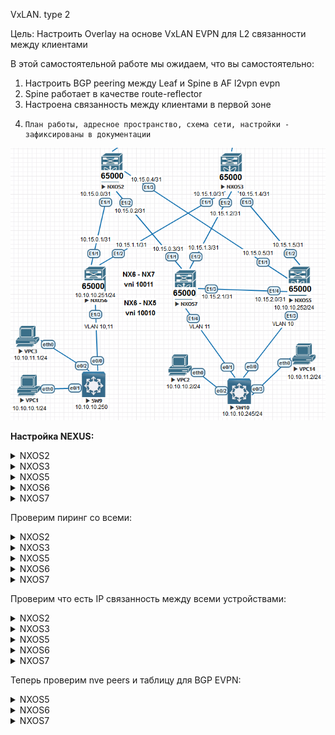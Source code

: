 VxLAN. type 2

Цель: Настроить Overlay на основе VxLAN EVPN для L2 связанности между клиентами

В этой самостоятельной работе мы ожидаем, что вы самостоятельно:

1. Настроить BGP peering между Leaf и Spine в AF l2vpn evpn
2. Spine работает в качестве route-reflector
3. Настроена связанность между клиентами в первой зоне
4.     План работы, адресное пространство, схема сети, настройки - зафиксированы в документации

![Scheme](img/Scheme.png)

**Настройка NEXUS:**

 <details>
<summary>NXOS2</summary>
<pre><code>
conf t
!
hostname NX2
!
nv overlay evpn
feature ospf
feature bgp
feature nv overlay
!
interface Ethernet1/1
  no switchport
  medium p2p
  ip unnumbered loopback0
  ip ospf authentication-key 3 e7cddfe7d0564e2c
  ip ospf network point-to-point
  no ip ospf passive-interface
  ip router ospf 1 area 0.0.0.0
  no shutdown
!
interface Ethernet1/2
  no switchport
  medium p2p
  ip unnumbered loopback0
  ip ospf authentication-key 3 e7cddfe7d0564e2c
  ip ospf network point-to-point
  no ip ospf passive-interface
  ip router ospf 1 area 0.0.0.0
  no shutdown
!
interface Ethernet1/3
  no switchport
  medium p2p
  ip unnumbered loopback0
  ip ospf authentication-key 3 e7cddfe7d0564e2c
  ip ospf network point-to-point
  no ip ospf passive-interface
  ip router ospf 1 area 0.0.0.0
  no shutdown
!
interface loopback0
  ip address 1.1.1.2/24
  ip router ospf 1 area 0.0.0.0
!
line console
  exec-timeout 0
line vty
  exec-timeout 0
!
router ospf 1
  router-id 1.1.1.2
  passive-interface default
 !
router bgp 65000
  template peer LEAF
    remote-as 65000
    update-source loopback0
    address-family l2vpn evpn
      send-community
      send-community extended
      route-reflector-client
  neighbor 1.1.1.5
    inherit peer LEAF
  neighbor 1.1.1.6
    inherit peer LEAF
  neighbor 1.1.1.7
    inherit peer LEAF
 !
end
copy run star
</code></pre>
</details>
<details>
  <summary>NXOS3</summary>
<pre><code>
conf t
!
hostname NX3
!
nv overlay evpn
feature ospf
feature bgp
feature nv overlay
!
interface Ethernet1/1
  no switchport
  medium p2p
  ip unnumbered loopback0
  ip ospf authentication-key 3 e7cddfe7d0564e2c
  ip ospf network point-to-point
  no ip ospf passive-interface
  ip router ospf 1 area 0.0.0.0
  no shutdown
!
interface Ethernet1/2
  no switchport
  medium p2p
  ip unnumbered loopback0
  ip ospf authentication-key 3 e7cddfe7d0564e2c
  ip ospf network point-to-point
  no ip ospf passive-interface
  ip router ospf 1 area 0.0.0.0
  no shutdown
!
interface Ethernet1/3
  no switchport
  medium p2p
  ip unnumbered loopback0
  ip ospf authentication-key 3 e7cddfe7d0564e2c
  ip ospf network point-to-point
  no ip ospf passive-interface
  ip router ospf 1 area 0.0.0.0
  no shutdown
!
interface loopback0
  ip address 1.1.1.3/24
  ip router ospf 1 area 0.0.0.0
!
line console
  exec-timeout 0
line vty
  exec-timeout 0
!
router ospf 1
  router-id 1.1.1.3
  passive-interface default
!
router bgp 65000
  template peer LEAF
    remote-as 65000
    update-source loopback0
    address-family l2vpn evpn
      send-community
      send-community extended
      route-reflector-client
  neighbor 1.1.1.5
    inherit peer LEAF
  neighbor 1.1.1.6
    inherit peer LEAF
  neighbor 1.1.1.7
    inherit peer LEAF
!
end
copy run star
</code></pre>
</details>
<details>
<summary>NXOS5</summary>
<pre><code>
conf t
!
hostname NX5
!
nv overlay evpn
feature ospf
feature bgp
feature interface-vlan
feature vn-segment-vlan-based
feature nv overlay
!
fabric forwarding anycast-gateway-mac 0001.0001.0001
vlan 1,10
vlan 10
  vn-segment 10010
!
interface Vlan10
  no shutdown
  ip address 10.10.10.254/24
  fabric forwarding mode anycast-gateway
!
interface nve1
  no shutdown
  host-reachability protocol bgp
  source-interface loopback0
  member vni 10010
    ingress-replication protocol bgp
!
interface Ethernet1/1
  no switchport
  medium p2p
  ip unnumbered loopback0
  ip ospf authentication-key 3 e7cddfe7d0564e2c
  ip ospf network point-to-point
  no ip ospf passive-interface
  ip router ospf 1 area 0.0.0.0
  no shutdown
!
interface Ethernet1/2
  no switchport
  medium p2p
  ip unnumbered loopback0
  ip ospf authentication-key 3 e7cddfe7d0564e2c
  ip ospf network point-to-point
  no ip ospf passive-interface
  ip router ospf 1 area 0.0.0.0
  no shutdown
!
interface Ethernet1/3
  switchport mode trunk
  switchport trunk allowed vlan 10
!
interface Ethernet1/4
  no switchport
  medium p2p
  ip unnumbered loopback0
  ip ospf authentication-key 3 e7cddfe7d0564e2c
  ip ospf network point-to-point
  no ip ospf passive-interface
  ip router ospf 1 area 0.0.0.0
  no shutdown
!
interface loopback0
  ip address 1.1.1.5/24
  ip router ospf 1 area 0.0.0.0
!
line console
  exec-timeout 0
line vty
  exec-timeout 0
!
router ospf 1
  router-id 1.1.1.5
  passive-interface default
!
router bgp 65000
  template peer SPINE
    remote-as 65000
    update-source loopback0
    address-family l2vpn evpn
      send-community
      send-community extended
  neighbor 1.1.1.2
    inherit peer SPINE
  neighbor 1.1.1.3
    inherit peer SPINE
!
end
copy run star
</code></pre>
</details>
<details>
<summary>NXOS6</summary>
<pre><code>
configure terminal
!
hostname NX6
!
nv overlay evpn
feature ospf
feature bgp
feature interface-vlan
feature vn-segment-vlan-based
feature nv overlay
!
fabric forwarding anycast-gateway-mac 0001.0001.0001
vlan 1,10-11
vlan 10
  vn-segment 10010
vlan 11
  vn-segment 10011
!
interface Vlan10
  no shutdown
  ip address 10.10.10.254/24
  fabric forwarding mode anycast-gateway
!
interface Vlan11
  no shutdown
  ip address 10.10.11.254/24
  fabric forwarding mode anycast-gateway
!
interface nve1
  no shutdown
  host-reachability protocol bgp
  source-interface loopback0
  member vni 10010
    ingress-replication protocol bgp
  member vni 10011
    ingress-replication protocol bgp
!
interface Ethernet1/1
  no switchport
  medium p2p
  ip unnumbered loopback0
  ip ospf authentication-key 3 e7cddfe7d0564e2c
  ip ospf network point-to-point
  no ip ospf passive-interface
  ip router ospf 1 area 0.0.0.0
  no shutdown
!
interface Ethernet1/2
  no switchport
  medium p2p
  ip unnumbered loopback0
  ip ospf authentication-key 3 e7cddfe7d0564e2c
  ip ospf network point-to-point
  no ip ospf passive-interface
  ip router ospf 1 area 0.0.0.0
  no shutdown
!
interface Ethernet1/3
  switchport mode trunk
  spanning-tree bpdufilter enable
!
interface loopback0
  ip address 1.1.1.6/24
  ip router ospf 1 area 0.0.0.0
!
line console
  exec-timeout 0
line vty
  exec-timeout 0
!
router ospf 1
  router-id 1.1.1.6
  passive-interface default
!
router bgp 65000
  template peer SPINE
    remote-as 65000
    update-source loopback0
    address-family l2vpn evpn
      send-community
      send-community extended
  neighbor 1.1.1.2
    inherit peer SPINE
  neighbor 1.1.1.3
    inherit peer SPINE
!
end
copy run star
</code></pre>
</details>
<details>
<summary>NXOS7</summary>
<pre><code>
configure terminal
!
hostname NX7
!
nv overlay evpn
feature ospf
feature bgp
feature interface-vlan
feature vn-segment-vlan-based
feature nv overlay
!
fabric forwarding anycast-gateway-mac 0001.0001.0001
vlan 1,11
vlan 11
  vn-segment 10011
!
interface Vlan11
  no shutdown
  ip address 10.10.11.254/24
  fabric forwarding mode anycast-gateway
!
interface nve1
  no shutdown
  host-reachability protocol bgp
  source-interface loopback0
  member vni 10011
    ingress-replication protocol bgp
!
interface Ethernet1/1
  no switchport
  medium p2p
  ip unnumbered loopback0
  ip ospf authentication-key 3 e7cddfe7d0564e2c
  ip ospf network point-to-point
  no ip ospf passive-interface
  ip router ospf 1 area 0.0.0.0
  no shutdown
!
interface Ethernet1/2
  no switchport
  medium p2p
  ip unnumbered loopback0
  ip ospf authentication-key 3 e7cddfe7d0564e2c
  ip ospf network point-to-point
  no ip ospf passive-interface
  ip router ospf 1 area 0.0.0.0
  no shutdown
!
interface Ethernet1/3
  no switchport
  medium p2p
  ip unnumbered loopback0
  ip ospf authentication-key 3 e7cddfe7d0564e2c
  ip ospf network point-to-point
  no ip ospf passive-interface
  ip router ospf 1 area 0.0.0.0
  no shutdown
!
interface Ethernet1/4
  switchport mode trunk
  spanning-tree bpdufilter enable
!
interface loopback0
  ip address 1.1.1.7/24
  ip router ospf 1 area 0.0.0.0
!
line console
  exec-timeout 0
line vty
  exec-timeout 0
!
router ospf 1
  router-id 1.1.1.7
  passive-interface default
!
router bgp 65000
  template peer SPINE
    remote-as 65000
    update-source loopback0
    address-family l2vpn evpn
      send-community
      send-community extended
  neighbor 1.1.1.2
    inherit peer SPINE
  neighbor 1.1.1.3
    inherit peer SPINE
!
end
copy run star
</code></pre>
</details>

Проверим пиринг со всеми:

<details>
<summary>NXOS2</summary>
<pre><code>
NX2# sh bgp l2vpn evpn summary
BGP summary information for VRF default, address family L2VPN EVPN
BGP router identifier 1.1.1.2, local AS number 65000
BGP table version is 5922, L2VPN EVPN config peers 3, capable peers 3
6 network entries and 6 paths using 1320 bytes of memory
BGP attribute entries [5/820], BGP AS path entries [0/0]
BGP community entries [0/0], BGP clusterlist entries [0/0]
!
Neighbor        V    AS MsgRcvd MsgSent   TblVer  InQ OutQ Up/Down  State/PfxRcd
1.1.1.5         4 65000    8350    7161     5922    0    0    4d07h 1         
1.1.1.6         4 65000    8457    7226     5922    0    0    4d07h 2         
1.1.1.7         4 65000    6563    8099     5922    0    0    2d22h 3  
</code></pre>
</details>
<details>
<summary>NXOS3</summary>
<pre><code>
 NX3#  sh bgp l2vpn evpn summary
BGP summary information for VRF default, address family L2VPN EVPN
BGP router identifier 1.1.1.3, local AS number 65000
BGP table version is 5925, L2VPN EVPN config peers 3, capable peers 3
8 network entries and 8 paths using 1760 bytes of memory
BGP attribute entries [6/984], BGP AS path entries [0/0]
BGP community entries [0/0], BGP clusterlist entries [0/0]
!
Neighbor        V    AS MsgRcvd MsgSent   TblVer  InQ OutQ Up/Down  State/PfxRcd
1.1.1.5         4 65000    8353    7160     5925    0    0    4d07h 1         
1.1.1.6         4 65000    8456    7223     5925    0    0    4d07h 4         
1.1.1.7         4 65000    6565    8097     5925    0    0    2d22h 3 
</code></pre>
</details>
<details>
<summary>NXOS5</summary>
<pre><code>
 NX3#  sh bgp l2vpn evpn summary
BGP summary information for VRF default, address family L2VPN EVPN
BGP router identifier 1.1.1.3, local AS number 65000
BGP table version is 5925, L2VPN EVPN config peers 3, capable peers 3
8 network entries and 8 paths using 1760 bytes of memory
BGP attribute entries [6/984], BGP AS path entries [0/0]
BGP community entries [0/0], BGP clusterlist entries [0/0]
!
Neighbor        V    AS MsgRcvd MsgSent   TblVer  InQ OutQ Up/Down  State/PfxRcd
1.1.1.2         4 65000    8769    7031    12020    0    0    4d07h 1         
1.1.1.3         4 65000    8771    7032    12020    0    0    4d07h 1  
</code></pre>
</details>
<details>
<summary>NXOS6</summary>
<pre><code>
 NX3#  sh bgp l2vpn evpn summary
BGP summary information for VRF default, address family L2VPN EVPN
BGP router identifier 1.1.1.3, local AS number 65000
BGP table version is 5925, L2VPN EVPN config peers 3, capable peers 3
8 network entries and 8 paths using 1760 bytes of memory
BGP attribute entries [6/984], BGP AS path entries [0/0]
BGP community entries [0/0], BGP clusterlist entries [0/0]
!
Neighbor        V    AS MsgRcvd MsgSent   TblVer  InQ OutQ Up/Down  State/PfxRcd
1.1.1.2         4 65000    8752    7047    13033    0    0    4d07h 4         
1.1.1.3         4 65000    8748    7043    13033    0    0    4d07h 4  
</code></pre>
</details>
<details>
<summary>NXOS7</summary>
<pre><code>
 NX3#  sh bgp l2vpn evpn summary
BGP summary information for VRF default, address family L2VPN EVPN
BGP router identifier 1.1.1.3, local AS number 65000
BGP table version is 5925, L2VPN EVPN config peers 3, capable peers 3
8 network entries and 8 paths using 1760 bytes of memory
BGP attribute entries [6/984], BGP AS path entries [0/0]
BGP community entries [0/0], BGP clusterlist entries [0/0]
!
Neighbor        V    AS MsgRcvd MsgSent   TblVer  InQ OutQ Up/Down  State/PfxRcd
1.1.1.2         4 65000    8207    4423     1870    0    0    2d22h 2         
1.1.1.3         4 65000    8206    4423     1870    0    0    2d22h 2  
</code></pre>
</details>

Проверим что есть IP связанность между всеми устройствами:


<details>
<summary>NXOS2</summary>
<pre><code>
NX2# show ip route 
IP Route Table for VRF "default"
'*' denotes best ucast next-hop
'**' denotes best mcast next-hop
'[x/y]' denotes [preference/metric]
!
1.1.1.0/24, ubest/mbest: 1/0, attached
    *via 1.1.1.2, Lo0, [0/0], 4d09h, direct
1.1.1.1/32, ubest/mbest: 1/0
    *via 172.25.20.3, Eth1/4, [110/81], 4d08h, ospf-1, inter
1.1.1.2/32, ubest/mbest: 1/0, attached
    *via 1.1.1.2, Lo0, [0/0], 4d09h, local
1.1.1.3/32, ubest/mbest: 1/0
    *via 172.25.20.2, Eth1/4, [110/41], 4d08h, ospf-1, intra
1.1.1.4/32, ubest/mbest: 1/0
    *via 172.25.20.3, Eth1/4, [110/41], 4d08h, ospf-1, inter
1.1.1.5/32, ubest/mbest: 1/0
    *via 1.1.1.5, Eth1/3, [110/41], 4d09h, ospf-1, intra
1.1.1.6/32, ubest/mbest: 1/0
    *via 1.1.1.6, Eth1/1, [110/41], 4d09h, ospf-1, intra
1.1.1.7/32, ubest/mbest: 1/0
    *via 1.1.1.7, Eth1/2, [110/41], 2d22h, ospf-1, intra
172.25.20.0/24, ubest/mbest: 1/0, attached
    *via 172.25.20.1, Eth1/4, [0/0], 4d08h, direct
172.25.20.1/32, ubest/mbest: 1/0, attached
    *via 172.25.20.1, Eth1/4, [0/0], 4d08h, local
</code></pre>
</details>
<details>
<summary>NXOS3</summary>
<pre><code>
NX3# show ip route 
IP Route Table for VRF "default"
'*' denotes best ucast next-hop
'**' denotes best mcast next-hop
'[x/y]' denotes [preference/metric]
!
1.1.1.0/24, ubest/mbest: 1/0, attached
    *via 1.1.1.3, Lo0, [0/0], 4d09h, direct
1.1.1.1/32, ubest/mbest: 1/0
    *via 172.25.20.3, Eth1/4, [110/81], 4d08h, ospf-1, inter
1.1.1.2/32, ubest/mbest: 1/0
    *via 172.25.20.1, Eth1/4, [110/41], 4d08h, ospf-1, intra
1.1.1.3/32, ubest/mbest: 1/0, attached
    *via 1.1.1.3, Lo0, [0/0], 4d09h, local
1.1.1.4/32, ubest/mbest: 1/0
    *via 172.25.20.3, Eth1/4, [110/41], 4d08h, ospf-1, inter
1.1.1.5/32, ubest/mbest: 1/0
    *via 1.1.1.5, Eth1/3, [110/41], 4d09h, ospf-1, intra
1.1.1.6/32, ubest/mbest: 1/0
    *via 1.1.1.6, Eth1/1, [110/41], 4d09h, ospf-1, intra
1.1.1.7/32, ubest/mbest: 1/0
    *via 1.1.1.7, Eth1/2, [110/41], 2d22h, ospf-1, intra
172.25.20.0/24, ubest/mbest: 1/0, attached
    *via 172.25.20.2, Eth1/4, [0/0], 4d08h, direct
172.25.20.2/32, ubest/mbest: 1/0, attached
    *via 172.25.20.2, Eth1/4, [0/0], 4d08h, local
</code></pre>
</details>
<details>
<summary>NXOS5</summary>
<pre><code>
NX5(config)#  sh ip route
IP Route Table for VRF "default"
'*' denotes best ucast next-hop
'**' denotes best mcast next-hop
'[x/y]' denotes [preference/metric]
!
1.1.1.0/24, ubest/mbest: 1/0, attached
    *via 1.1.1.5, Lo0, [0/0], 4d09h, direct
1.1.1.1/32, ubest/mbest: 2/0
    *via 1.1.1.2, Eth1/1, [110/121], 4d08h, ospf-1, inter
    *via 1.1.1.3, Eth1/2, [110/121], 4d08h, ospf-1, inter
1.1.1.2/32, ubest/mbest: 1/0
    *via 1.1.1.2, Eth1/1, [110/41], 4d09h, ospf-1, intra
1.1.1.3/32, ubest/mbest: 1/0
    *via 1.1.1.3, Eth1/2, [110/41], 4d09h, ospf-1, intra
1.1.1.4/32, ubest/mbest: 2/0
    *via 1.1.1.2, Eth1/1, [110/81], 4d08h, ospf-1, inter
    *via 1.1.1.3, Eth1/2, [110/81], 4d08h, ospf-1, inter
1.1.1.5/32, ubest/mbest: 1/0, attached
    *via 1.1.1.5, Lo0, [0/0], 4d09h, local
1.1.1.6/32, ubest/mbest: 2/0
    *via 1.1.1.2, Eth1/1, [110/81], 4d09h, ospf-1, intra
    *via 1.1.1.3, Eth1/2, [110/81], 4d09h, ospf-1, intra
1.1.1.7/32, ubest/mbest: 1/0
    *via 1.1.1.7, Eth1/4, [110/41], 1d17h, ospf-1, intra
10.10.10.0/24, ubest/mbest: 1/0, attached
    *via 10.10.10.254, Vlan10, [0/0], 09:39:02, direct
10.10.10.254/32, ubest/mbest: 1/0, attached
    *via 10.10.10.254, Vlan10, [0/0], 09:39:02, local
172.25.20.0/24, ubest/mbest: 2/0
    *via 1.1.1.2, Eth1/1, [110/80], 4d08h, ospf-1, intra
    *via 1.1.1.3, Eth1/2, [110/80], 4d08h, ospf-1, intra
</code></pre>
</details>
<details>
<summary>NXOS6</summary>
<pre><code>
NX6(config)# show ip route 
IP Route Table for VRF "default"
'*' denotes best ucast next-hop
'**' denotes best mcast next-hop
'[x/y]' denotes [preference/metric]
!
1.1.1.0/24, ubest/mbest: 1/0, attached
    *via 1.1.1.6, Lo0, [0/0], 4d09h, direct
1.1.1.1/32, ubest/mbest: 2/0
    *via 1.1.1.2, Eth1/1, [110/121], 4d08h, ospf-1, inter
    *via 1.1.1.3, Eth1/2, [110/121], 4d08h, ospf-1, inter
1.1.1.2/32, ubest/mbest: 1/0
    *via 1.1.1.2, Eth1/1, [110/41], 4d09h, ospf-1, intra
1.1.1.3/32, ubest/mbest: 1/0
    *via 1.1.1.3, Eth1/2, [110/41], 4d09h, ospf-1, intra
1.1.1.4/32, ubest/mbest: 2/0
    *via 1.1.1.2, Eth1/1, [110/81], 4d08h, ospf-1, inter
    *via 1.1.1.3, Eth1/2, [110/81], 4d08h, ospf-1, inter
1.1.1.5/32, ubest/mbest: 2/0
    *via 1.1.1.2, Eth1/1, [110/81], 4d09h, ospf-1, intra
    *via 1.1.1.3, Eth1/2, [110/81], 4d09h, ospf-1, intra
1.1.1.6/32, ubest/mbest: 1/0, attached
    *via 1.1.1.6, Lo0, [0/0], 4d09h, local
1.1.1.7/32, ubest/mbest: 2/0
    *via 1.1.1.2, Eth1/1, [110/81], 2d22h, ospf-1, intra
    *via 1.1.1.3, Eth1/2, [110/81], 2d22h, ospf-1, intra
10.10.10.0/24, ubest/mbest: 1/0, attached
    *via 10.10.10.254, Vlan10, [0/0], 10:06:46, direct
10.10.10.254/32, ubest/mbest: 1/0, attached
    *via 10.10.10.254, Vlan10, [0/0], 10:06:46, local
10.10.11.0/24, ubest/mbest: 1/0, attached
    *via 10.10.11.254, Vlan11, [0/0], 10:06:36, direct
10.10.11.254/32, ubest/mbest: 1/0, attached
    *via 10.10.11.254, Vlan11, [0/0], 10:06:36, local
172.25.20.0/24, ubest/mbest: 2/0
    *via 1.1.1.2, Eth1/1, [110/80], 4d08h, ospf-1, intra
    *via 1.1.1.3, Eth1/2, [110/80], 4d08h, ospf-1, intra
</code></pre>
</details>
<details>
<summary>NXOS7</summary>
<pre><code>
NX7# show ip route 
IP Route Table for VRF "default"
'*' denotes best ucast next-hop
'**' denotes best mcast next-hop
'[x/y]' denotes [preference/metric]
!
1.1.1.0/24, ubest/mbest: 1/0, attached
    *via 1.1.1.7, Lo0, [0/0], 2d22h, direct
1.1.1.1/32, ubest/mbest: 2/0
    *via 1.1.1.2, Eth1/1, [110/121], 2d22h, ospf-1, inter
    *via 1.1.1.3, Eth1/2, [110/121], 2d22h, ospf-1, inter
1.1.1.2/32, ubest/mbest: 1/0
    *via 1.1.1.2, Eth1/1, [110/41], 2d22h, ospf-1, intra
1.1.1.3/32, ubest/mbest: 1/0
    *via 1.1.1.3, Eth1/2, [110/41], 2d22h, ospf-1, intra
1.1.1.4/32, ubest/mbest: 2/0
    *via 1.1.1.2, Eth1/1, [110/81], 2d22h, ospf-1, inter
    *via 1.1.1.3, Eth1/2, [110/81], 2d22h, ospf-1, inter
1.1.1.5/32, ubest/mbest: 1/0
    *via 1.1.1.5, Eth1/3, [110/41], 1d17h, ospf-1, intra
1.1.1.6/32, ubest/mbest: 2/0
    *via 1.1.1.2, Eth1/1, [110/81], 2d22h, ospf-1, intra
    *via 1.1.1.3, Eth1/2, [110/81], 2d22h, ospf-1, intra
1.1.1.7/32, ubest/mbest: 1/0, attached
    *via 1.1.1.7, Lo0, [0/0], 2d22h, local
10.10.11.0/24, ubest/mbest: 1/0, attached
    *via 10.10.11.254, Vlan11, [0/0], 10:05:40, direct
10.10.11.2/32, ubest/mbest: 1/0, attached
    *via 10.10.11.2, Vlan11, [190/0], 10:02:52, hmm
10.10.11.254/32, ubest/mbest: 1/0, attached
    *via 10.10.11.254, Vlan11, [0/0], 10:05:40, local
172.25.20.0/24, ubest/mbest: 2/0
    *via 1.1.1.2, Eth1/1, [110/80], 2d22h, ospf-1, intra
    *via 1.1.1.3, Eth1/2, [110/80], 2d22h, ospf-1, intra
</code></pre>
</details>

Теперь проверим nve peers и таблицу для BGP EVPN:

<details>
<summary>NXOS5</summary>
<pre><code>
NX5#  sh nve peers
Interface Peer-IP          State LearnType Uptime   Router-Mac       
--------- ---------------  ----- --------- -------- -----------------
nve1      1.1.1.6          Up    CP        3d22h    n/a  
!
NX5#  sh bgp l2vpn evpn
BGP routing table information for VRF default, address family L2VPN EVPN
BGP table version is 12037, Local Router ID is 1.1.1.5
Status: s-suppressed, x-deleted, S-stale, d-dampened, h-history, *-valid, >-best
Path type: i-internal, e-external, c-confed, l-local, a-aggregate, r-redist, I-i
njected
Origin codes: i - IGP, e - EGP, ? - incomplete, | - multipath, & - backup, 2 - b
est2
!
   Network            Next Hop            Metric     LocPrf     Weight Path
Route Distinguisher: 1.1.1.5:32777    (L2VNI 10010)
*>l[3]:[0]:[32]:[1.1.1.5]/88
                      1.1.1.5                           100      32768 i
*>i[3]:[0]:[32]:[1.1.1.6]/88
                      1.1.1.6                           100          0 i

Route Distinguisher: 1.1.1.6:32777
* i[3]:[0]:[32]:[1.1.1.6]/88
                      1.1.1.6                           100          0 i
                  *>i                   1.1.1.6                           100          0 i
                  </code></pre>
                  </details>
<details>
<summary>NXOS6</summary>
<pre><code>
NX6# sh nve peers
Interface Peer-IP          State LearnType Uptime   Router-Mac       
--------- ---------------  ----- --------- -------- -----------------
nve1      1.1.1.5          Up    CP        3d22h    n/a              
nve1      1.1.1.7          Up    CP        10:50:21 n/a     
!
NX6# sh bgp l2vpn evpn
BGP routing table information for VRF default, address family L2VPN EVPN
BGP table version is 13061, Local Router ID is 1.1.1.6
Status: s-suppressed, x-deleted, S-stale, d-dampened, h-history, *-valid, >-best
Path type: i-internal, e-external, c-confed, l-local, a-aggregate, r-redist, I-i
njected
Origin codes: i - IGP, e - EGP, ? - incomplete, | - multipath, & - backup, 2 - b
est2
!
   Network            Next Hop            Metric     LocPrf     Weight Path
Route Distinguisher: 1.1.1.5:32777
* i[3]:[0]:[32]:[1.1.1.5]/88
                      1.1.1.5                           100          0 i
*>i                   1.1.1.5                           100          0 i

Route Distinguisher: 1.1.1.6:32777    (L2VNI 10010)
*>i[3]:[0]:[32]:[1.1.1.5]/88
                      1.1.1.5                           100          0 i
*>l[3]:[0]:[32]:[1.1.1.6]/88
                      1.1.1.6                           100      32768 i

Route Distinguisher: 1.1.1.6:32778    (L2VNI 10011)
*>i[2]:[0]:[0]:[48]:[0050.7966.680e]:[0]:[0.0.0.0]/216
                      1.1.1.7                           100          0 i
*>i[2]:[0]:[0]:[48]:[0050.7966.680e]:[32]:[10.10.11.2]/248
                      1.1.1.7                           100          0 i
*>l[3]:[0]:[32]:[1.1.1.6]/88
                      1.1.1.6                           100      32768 i
*>i[3]:[0]:[32]:[1.1.1.7]/88
                      1.1.1.7                           100          0 i

Route Distinguisher: 1.1.1.7:32778
*>i[2]:[0]:[0]:[48]:[0050.7966.680e]:[0]:[0.0.0.0]/216
                      1.1.1.7                           100          0 i
* i                   1.1.1.7                           100          0 i
  *>i[2]:[0]:[0]:[48]:[0050.7966.680e]:[32]:[10.10.11.2]/248
                      1.1.1.7                           100          0 i
* i                   1.1.1.7                           100          0 i
* i[3]:[0]:[32]:[1.1.1.7]/88
                      1.1.1.7                           100          0 i
                  *>i                   1.1.1.7                           100          0 i
                  </code></pre>
                  </details>
<details>
<summary>NXOS7</summary>
<pre><code>
NX7# sh nve peers
Interface Peer-IP          State LearnType Uptime   Router-Mac       
--------- ---------------  ----- --------- -------- -----------------
nve1      1.1.1.6          Up    CP        10:50:09 n/a  
!
NX7#  sh bgp l2vpn evpn
BGP routing table information for VRF default, address family L2VPN EVPN
BGP table version is 1890, Local Router ID is 1.1.1.7
Status: s-suppressed, x-deleted, S-stale, d-dampened, h-history, *-valid, >-best
Path type: i-internal, e-external, c-confed, l-local, a-aggregate, r-redist, I-i
njected
Origin codes: i - IGP, e - EGP, ? - incomplete, | - multipath, & - backup, 2 - b
est2
!
   Network            Next Hop            Metric     LocPrf     Weight Path
Route Distinguisher: 1.1.1.6:32778
* i[3]:[0]:[32]:[1.1.1.6]/88
                      1.1.1.6                           100          0 i
*>i                   1.1.1.6                           100          0 i

Route Distinguisher: 1.1.1.7:32778    (L2VNI 10011)
*>l[2]:[0]:[0]:[48]:[0050.7966.680e]:[0]:[0.0.0.0]/216
                      1.1.1.7                           100      32768 i
*>l[2]:[0]:[0]:[48]:[0050.7966.680e]:[32]:[10.10.11.2]/248
                      1.1.1.7                           100      32768 i
*>i[3]:[0]:[32]:[1.1.1.6]/88
                      1.1.1.6                           100          0 i
*>l[3]:[0]:[32]:[1.1.1.7]/88
                      1.1.1.7                           100      32768 i
</code></pre>
</details>